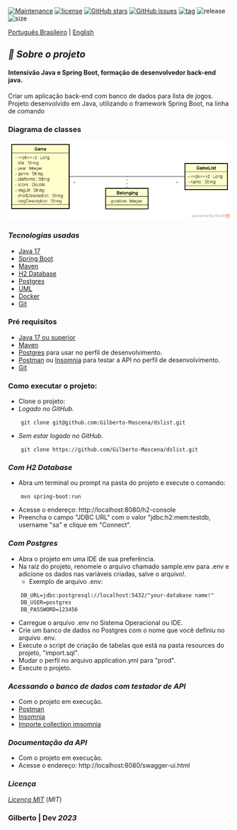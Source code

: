 [![Maintenance](https://img.shields.io/badge/Maintained%3F-yes-green.svg)](https://GitHub.com/Gilberto-Mascena/dslist)
[![license](https://img.shields.io/github/license/Gilberto-Mascena/dslist)](https://github.com/Gilberto-Mascena/dslist/blob/main/LICENSE.md)
[![GitHub stars](https://img.shields.io/github/stars/Gilberto-Mascena/dslist)](https://github.com/Gilberto-Mascena/dslist/stargazers)
[![GitHub issues](https://img.shields.io/github/issues/Gilberto-Mascena/dslist)](https://github.com/Gilberto-Mascena/dslist/issues)
[![tag](https://img.shields.io/github/v/release/Gilberto-Mascena/dslist?include_prereleases)](https://github.com/Gilberto-Mascena/dslist/releases)
![release](https://img.shields.io/github/release-date/Gilberto-Mascena/dslist)
![size](https://img.shields.io/github/repo-size/Gilberto-Mascena/dslist)

[Português Brasileiro](https://github.com/Gilberto-Mascena/dslist/blob/main/README-pt_br.md) |
[English](https://github.com/Gilberto-Mascena/dslist/blob/main/README.md) 
## *🚀 Sobre o projeto*

#### Intensivão Java e Spring Boot, formação de desenvolvedor back-end java.

Criar um aplicação back-end com banco de dados para lista de jogos.
Projeto desenvolvido em Java, utilizando o framework Spring Boot, na linha de comando

### Diagrama de classes
![UML](assets/uml.png)

### *Tecnologias usadas*
- [Java 17](https://www.oracle.com/br/java/technologies/downloads/)
- [Spring Boot](https://spring.io/projects/spring-boot)
- [Maven](https://maven.apache.org/)
- [H2 Database](https://www.h2database.com/html/main.html)
- [Postgres](https://www.postgresql.org/)
- [UML](https://www.uml.org/)
- [Docker](https://www.docker.com/)
- [Git](https://git-scm.com/)

### Pré requisitos

- [Java 17 ou superior](https://www.oracle.com/br/java/technologies/downloads/)
- [Maven](https://maven.apache.org/)
- [Postgres](https://www.postgresql.org/) para usar no perfil de desenvolvimento.
- [Postman](https://www.postman.com/) ou [Insomnia](https://insomnia.rest/download) para testar a API no perfil de  desenvolvimento.
- [Git](https://git-scm.com/)

### Como executar o projeto:

- Clone o projeto:
- *Logado no GitHub*.
```
    git clone git@github.com:Gilberto-Mascena/dslist.git     
```
- *Sem estar logado no GitHub*.
```
    git clone https://github.com/Gilberto-Mascena/dslist.git
``` 

### *Com H2 Database*
- Abra um terminal ou prompt na pasta do projeto e execute o comando:

```
    mvn spring-boot:run
```
- Acesse o endereço: http://localhost:8080/h2-console
- Preencha o campo "JDBC URL" com o valor "jdbc:h2:mem:testdb, username "sa" e clique em "Connect".


### *Com Postgres*
- Abra o projeto em uma IDE de sua preferência.
- Na raíz do projeto, renomeie o arquivo chamado sample.env para .env e adicione os dados nas variáveis criadas, salve o arquivo!.
    - Exemplo de arquivo .env:
```
    DB_URL=jdbc:postgresql://localhost:5432/"your-database name!"
    DB_USER=postgres
    DB_PASSWORD=123456
```
- Carregue o arquivo .env no Sistema Operacional ou IDE.
- Crie um banco de dados no Postgres com o nome que você definiu no arquivo .env.
- Execute o script de criação de tabelas que está na pasta resources do projeto, "import.sql".
- Mudar o perfil no arquivo application.yml para "prod".
- Execute o projeto.

### *Acessando o banco de dados com testador de API*
- Com o projeto em execução.
- [Postman](https://www.postman.com/)
- [Insomnia](https://insomnia.rest/download)
- [Importe collection imsomnia](assets/Insomnia_2024-12-13.json)

### *Documentação da API*
- Com o projeto em execução.
- Acesse o endereço: http://localhost:8080/swagger-ui.html

### *Licença*

[*Licença MIT*](LICENSE.md) (*MIT*)

### Gilberto | Dev _2023_